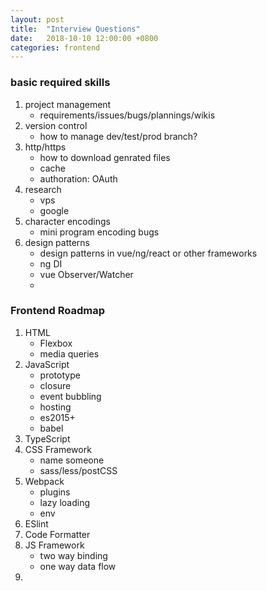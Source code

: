 ```yaml
---
layout: post
title:  "Interview Questions"
date:   2018-10-10 12:00:00 +0800
categories: frontend
---
```


### basic required skills

1.  project management
    - requirements/issues/bugs/plannings/wikis
1.  version control
    - how to manage dev/test/prod branch?
1.  http/https
    - how to download genrated files
    - cache
    - authoration: OAuth
1.  research
    - vps
    - google
1.  character encodings
    - mini program encoding bugs
1.  design patterns
    - design patterns in vue/ng/react or other frameworks
    - ng DI
    - vue Observer/Watcher
    - 

### Frontend Roadmap

1.  HTML
    - Flexbox
    - media queries
1.  JavaScript
    - prototype
    - closure
    - event bubbling
    - hosting
    - es2015+
    - babel
1.  TypeScript
1.  CSS Framework
    - name someone
    - sass/less/postCSS
1.  Webpack
    - plugins
    - lazy loading
    - env
1.  ESlint
1.  Code Formatter
1.  JS Framework
    - two way binding
    - one way data flow
1.  